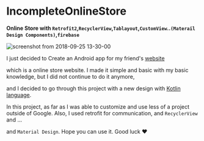 # IncompleteOnlineStore

__Online Store with ```Retrofit2```,```RecyclerView```,```Tablayout```,```CustomView```..```(Materail Design Components)```,```firebase```__


![screenshot from 2018-09-25 13-30-00](https://user-images.githubusercontent.com/26750131/46007655-956f8880-c088-11e8-9721-381cc4723ced.png)


I just decided to Create an Android app for my friend's [website](https://atandorosti.ir/)

which is a online store website. 
I made it simple and basic with my basic knowledge, but I did not continue to do it anymore,

and I decided to go through this project with a new design with [Kotlin language](http://kotlinlang.org/). 

 In this project, as far as I was able to 
customize and use less of a project outside of Google.
Also, I used retrofit for communication, and  ```RecyclerView ```and ... 

and ```Material Design```. Hope you can use it. Good luck :heart: 
